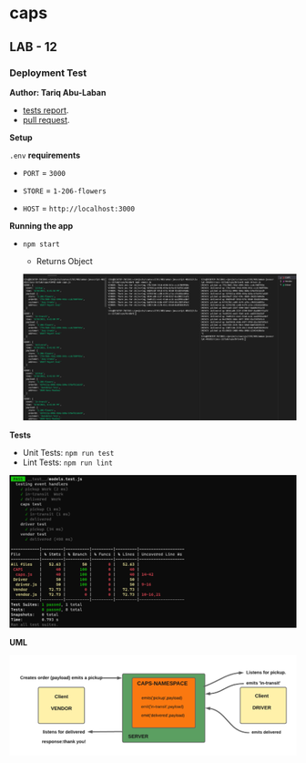 # caps

## LAB - 12

### Deployment Test

**Author: Tariq Abu-Laban**

- [tests report](https://github.com/Abu-laban/caps/actions).
- [pull request](https://github.com/Abu-laban/caps/pull/2).

**Setup**

`.env` **requirements**

- `PORT` = `3000`

- `STORE` = `1-206-flowers`

- `HOST` = `http://localhost:3000`

**Running the app**

- `npm start`

  - Returns Object

  ![caps](./socket.io.PNG)

**Tests**

- Unit Tests: `npm run test`
- Lint Tests: `npm run lint`

![test](./test1.PNG)

**UML**

![uml](UML1.png)
